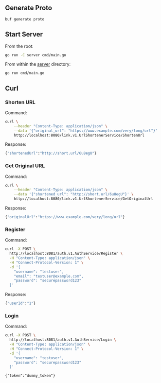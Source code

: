 ## Generate Proto

```bash
buf generate proto
```

## Start Server

From the root:

```bash
go run -C server cmd/main.go
```

From within the [server](server) directory:

```bash
go run cmd/main.go
```

## Curl

### Shorten URL

Command:

```bash
curl \
    --header "Content-Type: application/json" \
    --data '{"original_url": "https://www.example.com/very/long/url"}' \
    http://localhost:8080/link.v1.UrlShortenerService/ShortenUrl
```

Response:

```bash
{"shortenedUrl":"http://short.url/6u8egU"}
```

### Get Original URL

Command:

```bash
curl \
    --header "Content-Type: application/json" \
    --data '{"shortened_url": "http://short.url/6u8egU"}' \
    http://localhost:8080/link.v1.UrlShortenerService/GetOriginalUrl
```

Response:

```bash
{"originalUrl":"https://www.example.com/very/long/url"}
```

### Register

Command:

```bash
curl -X POST \
  http://localhost:8081/auth.v1.AuthService/Register \
  -H "Content-Type: application/json" \
  -H "Connect-Protocol-Version: 1" \
  -d '{
    "username": "testuser",
    "email": "testuser@example.com",
    "password": "securepassword123"
  }'
```

Response:

```bash
{"userId":"1"}
```

### Login

Command:

```bash
curl -X POST \
  http://localhost:8081/auth.v1.AuthService/Login \
  -H "Content-Type: application/json" \
  -H "Connect-Protocol-Version: 1" \
  -d '{
    "username": "testuser",
    "password": "securepassword123"
  }'
```

```
{"token":"dummy_token"}
```